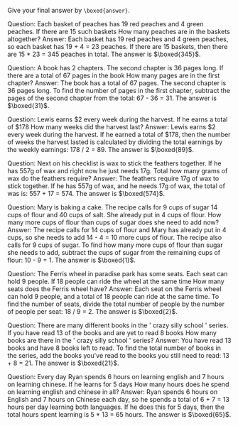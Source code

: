 Give your final answer by `\boxed{answer}`.

Question: Each basket of peaches has 19 red peaches and 4 green peaches. If there are 15 such baskets How many peaches are in the baskets altogether?
Answer: Each basket has 19 red peaches and 4 green peaches, so each basket has 19 + 4 = 23 peaches. If there are 15 baskets, then there are 15 * 23 = 345 peaches in total. The answer is $\boxed{345}$.

Question: A book has 2 chapters. The second chapter is 36 pages long. If there are a total of 67 pages in the book How many pages are in the first chapter?
Answer: The book has a total of 67 pages. The second chapter is 36 pages long. To find the number of pages in the first chapter, subtract the pages of the second chapter from the total: 67 - 36 = 31.  The answer is $\boxed{31}$.

Question: Lewis earns $2 every week during the harvest. If he earns a total of $178 How many weeks did the harvest last?
Answer: Lewis earns $2 every week during the harvest. If he earned a total of $178, then the number of weeks the harvest lasted is calculated by dividing the total earnings by the weekly earnings: 178 / 2 = 89. The answer is $\boxed{89}$.

Question: Next on his checklist is wax to stick the feathers together. If he has 557g of wax and right now he just needs 17g. Total how many grams of wax do the feathers require?
Answer: The feathers require 17g of wax to stick together. If he has 557g of wax, and he needs 17g of wax, the total of was is: 557 + 17 = 574. The answer is $\boxed{574}$.

Question: Mary is baking a cake. The recipe calls for 9 cups of sugar 14 cups of flour and 40 cups of salt. She already put in 4 cups of flour. How many more cups of flour than cups of sugar does she need to add now?
Answer: The recipe calls for 14 cups of flour and Mary has already put in 4 cups, so she needs to add 14 - 4 = 10 more cups of flour. The recipe also calls for 9 cups of sugar. To find how many more cups of flour than sugar she needs to add, subtract the cups of sugar from the remaining cups of flour: 10 - 9 = 1. The answer is $\boxed{1}$.

Question: The Ferris wheel in paradise park has some seats. Each seat can hold 9 people. If 18 people can ride the wheel at the same time How many seats does the Ferris wheel have?
Answer: Each seat on the Ferris wheel can hold 9 people, and a total of 18 people can ride at the same time. To find the number of seats, divide the total number of people by the number of people per seat: 18 / 9 = 2. The answer is $\boxed{2}$.

Question: There are many different books in the ' crazy silly school ' series. If you have read 13 of the books and are yet to read 8 books How many books are there in the ' crazy silly school ' series?
Answer: You have read 13 books and have 8 books left to read. To find the total number of books in the series, add the books you've read to the books you still need to read: 13 + 8 = 21. The answer is $\boxed{21}$.

Question: Every day Ryan spends 6 hours on learning english and 7 hours on learning chinese. If he learns for 5 days How many hours does he spend on learning english and chinese in all?
Answer: Ryan spends 6 hours on English and 7 hours on Chinese each day, so he spends a total of 6 + 7 = 13 hours per day learning both languages. If he does this for 5 days, then the total hours spent learning is 5 * 13 = 65 hours. The answer is $\boxed{65}$.